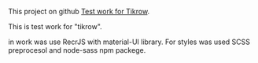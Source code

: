 This project on github [Test work for Tikrow](https://github.com/v-pushkar/tikrow_test_work).

This is test work for "tikrow".

in work was use RecrJS with material-UI library. For styles was used SCSS preprocesol and node-sass npm packege.

